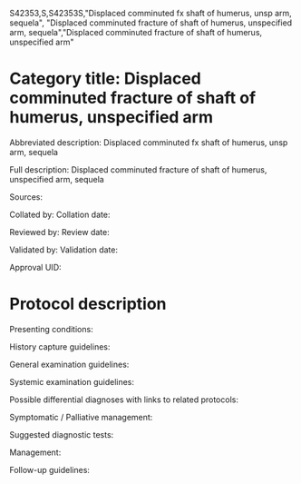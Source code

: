 S42353,S,S42353S,"Displaced comminuted fx shaft of humerus, unsp arm, sequela", "Displaced comminuted fracture of shaft of humerus, unspecified arm, sequela","Displaced comminuted fracture of shaft of humerus, unspecified arm"
# Category title: Displaced comminuted fracture of shaft of humerus, unspecified arm

Abbreviated description: Displaced comminuted fx shaft of humerus, unsp arm, sequela

Full description: Displaced comminuted fracture of shaft of humerus, unspecified arm, sequela

Sources:

Collated by:
Collation date:

Reviewed by:
Review date:

Validated by:
Validation date:

Approval UID:

# Protocol description

Presenting conditions:

History capture guidelines:

General examination guidelines:

Systemic examination guidelines:

Possible differential diagnoses with links to related protocols:

Symptomatic / Palliative management:

Suggested diagnostic tests:

Management:

Follow-up guidelines:
